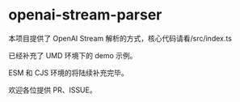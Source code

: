 # openai-stream-parser

本项目提供了 OpenAI Stream 解析的方式，核心代码请看/src/index.ts

已经补充了 UMD 环境下的 demo 示例。

ESM 和 CJS 环境的将陆续补充完毕。

欢迎各位提供 PR、ISSUE。

